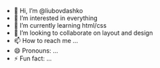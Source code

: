 - 👋 Hi, I’m @liubovdashko
- 👀 I’m interested in everything
- 🌱 I’m currently learning html/css
- 💞️ I’m looking to collaborate on layout and design
- 📫 How to reach me ...
- 😄 Pronouns: ...
- ⚡ Fun fact: ...

<!---
Justdoitandrelax/Justdoitandrelax is a ✨ special ✨ repository because its `README.md` (this file) appears on your GitHub profile.
You can click the Preview link to take a look at your changes.
--->
